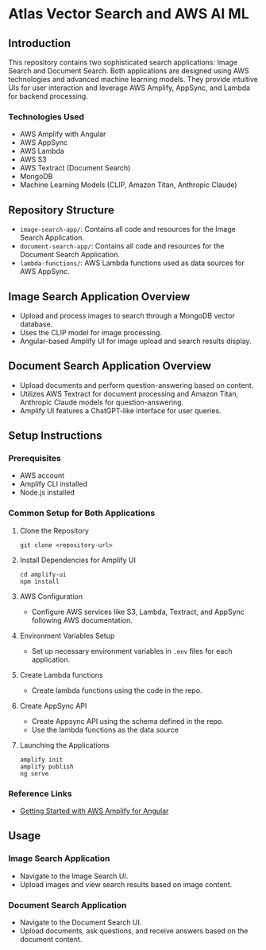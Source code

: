 
# Atlas Vector Search and AWS AI ML

## Introduction
This repository contains two sophisticated search applications: Image Search and Document Search. Both applications are designed using AWS technologies and advanced machine learning models. They provide intuitive UIs for user interaction and leverage AWS Amplify, AppSync, and Lambda for backend processing.

### Technologies Used
- AWS Amplify with Angular
- AWS AppSync
- AWS Lambda
- AWS S3
- AWS Textract (Document Search)
- MongoDB
- Machine Learning Models (CLIP, Amazon Titan, Anthropic Claude)

## Repository Structure
- `image-search-app/`: Contains all code and resources for the Image Search Application.
- `document-search-app/`: Contains all code and resources for the Document Search Application.
- `lambda-functions/`: AWS Lambda functions used as data sources for AWS AppSync.

## Image Search Application Overview
- Upload and process images to search through a MongoDB vector database.
- Uses the  CLIP model for image processing.
- Angular-based Amplify UI for image upload and search results display.

## Document Search Application Overview
- Upload documents and perform question-answering based on content.
- Utilizes AWS Textract for document processing and Amazon Titan, Anthropic Claude models for question-answering.
- Amplify UI features a ChatGPT-like interface for user queries.

## Setup Instructions
### Prerequisites
- AWS account
- Amplify CLI installed
- Node.js installed

### Common Setup for Both Applications
1. Clone the Repository
   ```
   git clone <repository-url>
   ```

2. Install Dependencies for Amplify UI
   ```
   cd amplify-ui
   npm install
   ```

3. AWS Configuration
   - Configure AWS services like S3, Lambda, Textract, and AppSync following AWS documentation.

4. Environment Variables Setup
   - Set up necessary environment variables in `.env` files for each application.

5. Create Lambda functions 
   - Create lambda functions using the code in the repo.   
   
6. Create AppSync API
   - Create Appsync API using the schema defined in the repo.
   - Use the lambda functions as the data source   

7. Launching the Applications
   ```
   amplify init
   amplify publish
   ng serve
   ```

### Reference Links
- [Getting Started with AWS Amplify for Angular](https://docs.amplify.aws/angular/start/getting-started/introduction/)

## Usage
### Image Search Application
- Navigate to the Image Search UI.
- Upload images and view search results based on image content.

### Document Search Application
- Navigate to the Document Search UI.
- Upload documents, ask questions, and receive answers based on the document content.



